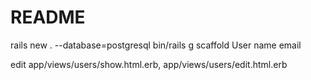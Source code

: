 # README

rails new . --database=postgresql
bin/rails g scaffold User name email

edit app/views/users/show.html.erb, app/views/users/edit.html.erb
